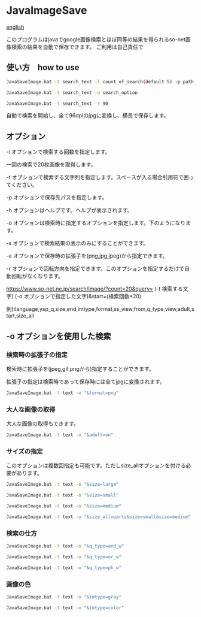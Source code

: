 # JavaImageSave
[english](README_EN.md)


このプログラムはjavaでgoogle画像検索とほぼ同等の結果を得られるso-net画像検索の結果を自動で保存できます。
ご利用は自己責任で
## 使い方　how to use

```bash
JavaSaveImage.bat -t search_text -l count_of_search(default 5) -p path_to_save
```

```bash
JavaSaveImage.bat -t search_text -o search_option
```

```bash
JavaSaveImage.bat -t search_text -r 90
```

自動で検索を開始し、全て96dpiのjpgに変換し、横長で保存します。

## オプション

-l オプションで検索する回数を指定します。

一回の検索で20枚画像を取得します。

-t オプションで検索する文字列を指定します。スペースが入る場合引用符で囲ってください。

-p オプションで保存先パスを指定します。

-h オプションはヘルプです。ヘルプが表示されます。

-o オプションは検索時に指定するオプションを指定します。下のようになります。

-s オプションで検索結果の表示のみにすることができます。

-e オプションで保存時の拡張子を(png,jpg,jpeg)から指定できます。

-r オプションで回転方向を指定できます。このオプションを指定するだけで自動回転がなくなります。

https://www.so-net.ne.jp/search/image/?count=20&query= (-t 検索する文字) (-o オプションで指定した文字)&start=(検索回数*20)

例)tlanguage,ysp_q,size,end,imtype,format,ss_view,from,q_type,view,adult,start,size_all

## -o オプションを使用した検索

### 検索時の拡張子の指定

検索時に拡張子を(jpeg,gif,pngから)指定することができます。

拡張子の指定は検索時であって保存時には全てjpgに変換されます。

```bash
JavaSaveImage.bat -t text -o "&format=png"
```

### 大人な画像の取得

大人な画像の取得もできます。

```bash
JavaSaveImage.bat -t text -o "&adult=on"
```

### サイズの指定

このオプションは複数回指定も可能です。ただしsize_allオプションを付ける必要があります。

```bash
JavaSaveImage.bat -t text -o "&size=large"
```
```bash
JavaSaveImage.bat -t text -o "&size=small"
```

```bash
JavaSaveImage.bat -t text -o "&size=medium"
```

```bash
JavaSaveImage.bat -t text -o "&size_all=parts&size=small&size=medium"
```



### 検索の仕方

```bash
JavaSaveImage.bat -t text -o "&q_type=and_w"
```

```bash
JavaSaveImage.bat -t text -o "&q_type=or_w"
```

```bash
JavaSaveImage.bat -t text -o "&q_type=ph_w"
```

### 画像の色

```bash
JavaSaveImage.bat -t text -o "&imtype=gray"
```

```bash
JavaSaveImage.bat -t text -o "&imtype=color"
```

